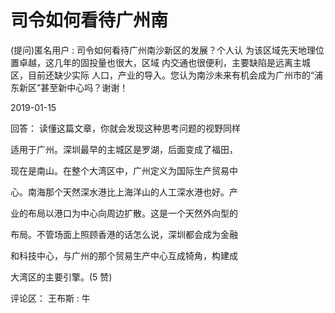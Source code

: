 # 司令如何看待广州南

(提问)匿名用户 : 司令如何看待广州南沙新区的发展？个人认 为该区域先天地理位置卓越，这几年的固投量也很大，区域 内交通也很便利，主要缺陷是远离主城区，目前还缺少实际 人口，产业的导入。您认为南沙未来有机会成为广州市的“浦 东新区”甚至新中心吗？谢谢！

2019-01-15

回答： 读懂这篇文章，你就会发现这种思考问题的视野同样

适用于广州。深圳最早的主城区是罗湖，后面变成了福田，

现在是南山。在整个大湾区中，广州定义为国际生产贸易中

心。南海那个天然深水港比上海洋山的人工深水港也好。产

业的布局以港口为中心向周边扩散。这是一个天然外向型的

布局。不管场面上照顾香港的话怎么说，深圳都会成为金融

和科技中心，与广州的那个贸易生产中心互成犄角，构建成

大湾区的主要引擎。(5 赞)

评论区： 王布斯 : 牛